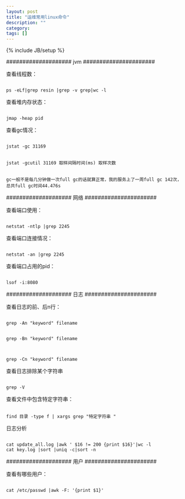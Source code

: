 ```yaml
---
layout: post
title: "运维常用linux命令"
description: ""
category:
tags: []
---
```

{% include JB/setup %}



#################### jvm ######################

查看线程数：
<p><code>
ps -eLf|grep resin |grep -v grep|wc -l
</code></p>



查看堆内存状态：
<div><p><code>
jmap -heap pid
</code></p></div>


查看gc情况：
<div><p><code>
jstat -gc 31169
</code></p></div>
<div><p><code>
jstat -gcutil 31169 取样间隔时间(ms) 取样次数
</code></p></div>
<div><p><code>
gc一般不是每几分钟做一次full gc的话就算正常，我的服务上了一周full gc 142次，
总共full gc时间44.476s
</code></p></div>



#################### 网络 ######################

查看端口使用：
<div><p><code>
netstat -ntlp |grep 2245
</code></p></div>


查看端口连接情况：
<div><p><code>
netstat -an |grep 2245
</code></p></div>


查看端口占用的pid：
<div><p><code>
lsof -i:8080
</code></p></div>


#################### 日志 ######################

查看日志的前、后n行：

<div><p><code>
grep -An "keyword" filename

grep -Bn "keyword" filename

grep -Cn "keyword" filename
</code></p></div>


查看日志排除某个字符串
<div><p><code>
grep -V
</code></p></div>




查看文件中包含特定字符串：
<div><p><code>
find 目录 -type f | xargs grep "特定字符串 "
</code></p></div>


日志分析
<div><p><code>
cat update_all.log |awk ' $16 != 200 {print $16}'|wc -l
cat key.log |sort |uniq -c|sort -n
</code></p></div>




#################### 用户 ######################

查看有哪些用户：
<div><p><code>
cat /etc/passwd |awk -F: '{print $1}'
</code></p></div>


